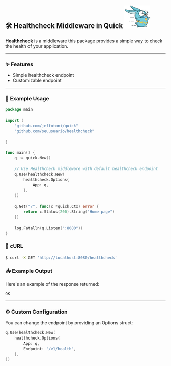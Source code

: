 ## 🛠️ Healthcheck Middleware in Quick ![Quick Logo](/quick.png)

**Healthcheck** is a middleware this package provides a simple way to check the health of your application.

---
### ✨ Features

- Simple healthcheck endpoint
- Customizable endpoint

---
### 🧩 Example Usage
```go
package main

import (
	"github.com/jeffotoni/quick"
	"github.com/seuusuario/healthcheck"
	
)

func main() {
	q := quick.New()

	// Use Healthcheck middleware with default healthcheck endpoint
	q.Use(healthcheck.New(
		healthcheck.Options{
			App: q,
		},
	))

	q.Get("/", func(c *quick.Ctx) error {
		return c.Status(200).String("Home page")
	})

	log.Fatalln(q.Listen(":8080"))
}
```
### 📌 cURL
```bash
$ curl -X GET 'http://localhost:8080/healthcheck'
```

### 📥 Example Output

Here's an example of the response returned:

```sh
OK
```

---
### ⚙️ Custom Configuration

You can change the endpoint by providing an Options struct:

```go
q.Use(healthcheck.New(
	healthcheck.Options{
		App: q,
		Endpoint: "/v1/health",
	},
))
```

